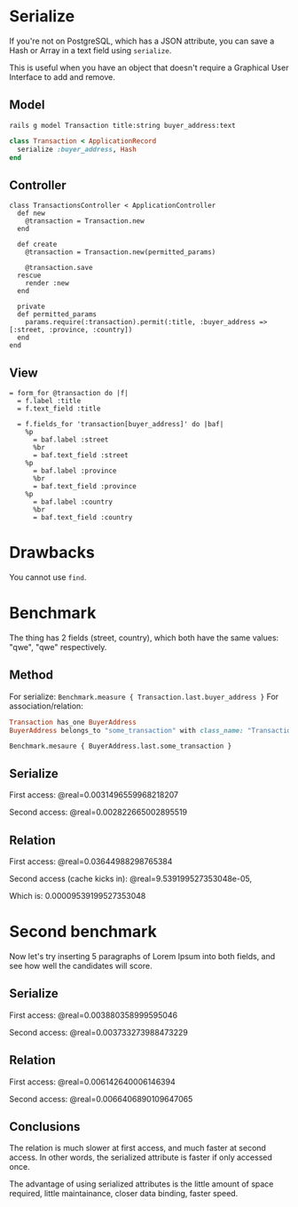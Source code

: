 # Serialize
If you're not on PostgreSQL, which has a JSON attribute,
you can save a Hash or Array in a text field using `serialize`.

This is useful when you have an object that doesn't require a Graphical User Interface to add and remove.

## Model
~~~
rails g model Transaction title:string buyer_address:text
~~~

~~~ruby
class Transaction < ApplicationRecord
  serialize :buyer_address, Hash
end
~~~

## Controller
~~~
class TransactionsController < ApplicationController
  def new
    @transaction = Transaction.new
  end

  def create
    @transaction = Transaction.new(permitted_params)

    @transaction.save
  rescue
    render :new
  end

  private
  def permitted_params
    params.require(:transaction).permit(:title, :buyer_address => [:street, :province, :country])
  end
end
~~~

## View
~~~haml
= form_for @transaction do |f|
  = f.label :title
  = f.text_field :title

  = f.fields_for 'transaction[buyer_address]' do |baf|
    %p
      = baf.label :street
      %br
      = baf.text_field :street
    %p
      = baf.label :province
      %br
      = baf.text_field :province
    %p
      = baf.label :country
      %br
      = baf.text_field :country
~~~

# Drawbacks
You cannot use `find`.

# Benchmark
The thing has 2 fields (street, country), which both have the same values: "qwe", "qwe" respectively.

## Method
For serialize:
`Benchmark.measure { Transaction.last.buyer_address }`
For association/relation:
~~~ruby
Transaction has_one BuyerAddress
BuyerAddress belongs_to "some_transaction" with class_name: "Transaction"
~~~
`Benchmark.mesaure { BuyerAddress.last.some_transaction }`

## Serialize
First access:
@real=0.0031496559968218207

Second access:
@real=0.002822665002895519

## Relation
First access:
@real=0.03644988298765384

Second access (cache kicks in):
@real=9.539199527353048e-05,

Which is:
0.00009539199527353048

# Second benchmark
Now let's try inserting 5 paragraphs of Lorem Ipsum into both fields, and see how well the candidates will score.

## Serialize
First access:
@real=0.003880358999595046

Second access:
@real=0.003733273988473229

## Relation
First access:
@real=0.006142640006146394

Second access:
@real=0.0066406890109647065


## Conclusions
The relation is much slower at first access, and much faster at second access.
In other words, the serialized attribute is faster if only accessed once.

The advantage of using serialized attributes is the little amount of space required, little maintainance, closer data binding, faster speed.
